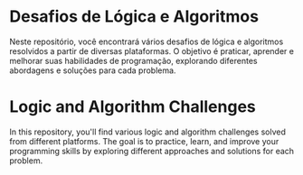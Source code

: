 # Desafios de Lógica e Algoritmos

Neste repositório, você encontrará vários desafios de lógica e algoritmos resolvidos a partir de diversas plataformas. O objetivo é praticar, aprender e melhorar suas habilidades de programação, explorando diferentes abordagens e soluções para cada problema.

# Logic and Algorithm Challenges

In this repository, you'll find various logic and algorithm challenges solved from different platforms. The goal is to practice, learn, and improve your programming skills by exploring different approaches and solutions for each problem.
